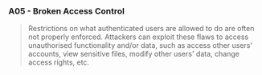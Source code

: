 ### A05 - Broken Access Control
>Restrictions on what authenticated users are allowed to do are often not properly enforced. Attackers can exploit these flaws to access unauthorised functionality and/or data, such as access other users' accounts, view sensitive files, modify other users' data, change access rights, etc.
